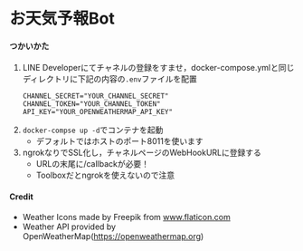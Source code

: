 # お天気予報Bot
#### つかいかた
1. LINE Developerにてチャネルの登録をすませ，docker-compose.ymlと同じディレクトリに下記の内容の`.env`ファイルを配置
    ```.env
    CHANNEL_SECRET="YOUR_CHANNEL_SECRET"
    CHANNEL_TOKEN="YOUR_CHANNEL_TOKEN"
    API_KEY="YOUR_OPENWEATHERMAP_API_KEY"
    ```
1. `docker-compse up -d`でコンテナを起動
    - デフォルトではホストのポート8011を使います
1. ngrokなりでSSL化し，チャネルページのWebHookURLに登録する
    - URLの末尾に/callbackが必要！
    - Toolboxだとngrokを使えないので注意

#### Credit
- Weather Icons made by Freepik from www.flaticon.com
- Weather API provided by OpenWeatherMap(https://openweathermap.org)